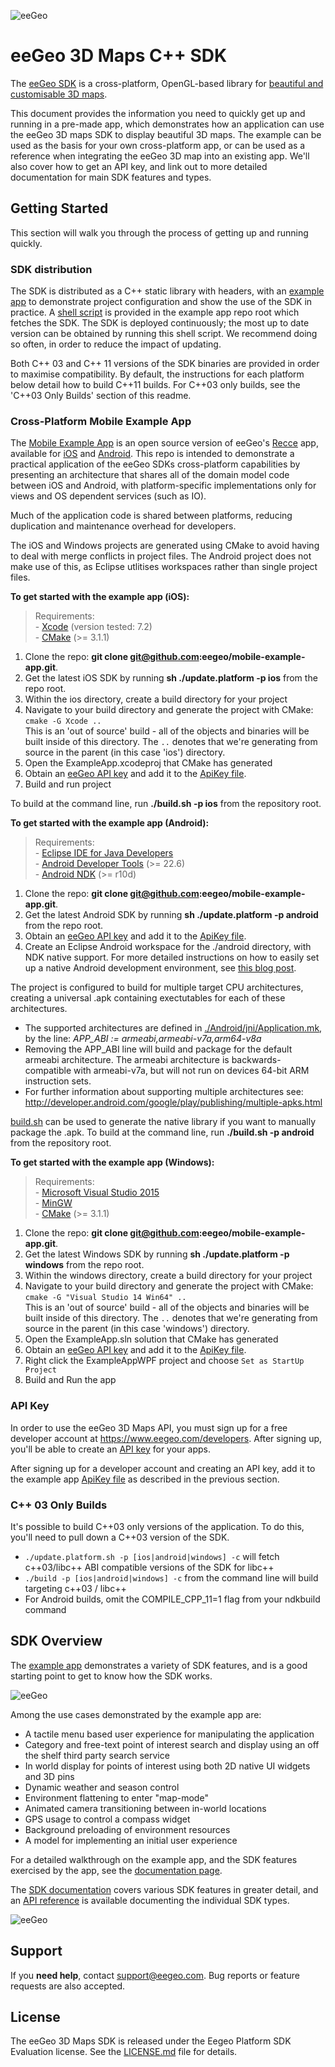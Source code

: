 ![eeGeo](http://cdn2.eegeo.com/wp-content/uploads/2015/06/wide_eegeo_logo_hero.jpg)

# eeGeo 3D Maps C++ SDK

The [eeGeo SDK](http://www.eegeo.com/developers/) is a cross-platform, OpenGL-based library for [beautiful and customisable 3D maps](http://www.eegeo.com). 

This document provides the information you need to quickly get up and running in a pre-made app, which demonstrates how an application can use the eeGeo 3D maps SDK to display beautiful 3D maps. The example can be used as the basis for your own cross-platform app, or can be used as a reference when integrating the eeGeo 3D map into an existing app. We'll also cover how to get an API key, and link out to more detailed documentation for main SDK features and types.


## Getting Started 

This section will walk you through the process of getting up and running quickly.

### SDK distribution

The SDK is distributed as a C++ static library with headers, with an [example app](https://github.com/eegeo/mobile-example-app) to demonstrate project configuration and show the use of the SDK in practice. A [shell script](https://github.com/eegeo/mobile-example-app/blob/master/update.platform.sh) is provided in the example app repo root which fetches the SDK. The SDK is deployed continuously; the most up to date version can be obtained by running this shell script. We recommend doing so often, in order to reduce the impact of updating.

Both C++ 03 and C++ 11 versions of the SDK binaries are provided in order to maximise compatibility. By default, the instructions for each platform below detail how to build C++11 builds. For C++03 only builds, see the 'C++03 Only Builds' section of this readme.

### Cross-Platform Mobile Example App

The [Mobile Example App](https://github.com/eegeo/mobile-example-app) is an open source version of eeGeo's [Recce](https://www.eegeo.com/recce) app, available for [iOS](https://itunes.apple.com/gb/app/recce/id858600575) and [Android](https://play.google.com/store/apps/details?id=com.eegeo.recce). This repo is intended to demonstrate a practical application of the eeGeo SDKs cross-platform capabilities by presenting an architecture that shares all of the domain model code between iOS and Android, with platform-specific implementations only for views and OS dependent services (such as IO).

Much of the application code is shared between platforms, reducing duplication and maintenance overhead for developers. 

The iOS and Windows projects are generated using CMake to avoid having to deal with merge conflicts in project files. The Android project does not make use of this, as Eclipse utlitises workspaces rather than single project files. 

**To get started with the example app (iOS):**
> Requirements:  
\- [Xcode](https://developer.apple.com/xcode/) (version tested: 7.2)  
\- [CMake](https://cmake.org/) (>= 3.1.1)

1. Clone the repo: **git clone git@github.com:eegeo/mobile-example-app.git**.
2. Get the latest iOS SDK by running **sh ./update.platform -p ios** from the repo root.
3. Within the ios directory, create a build directory for your project
4. Navigate to your build directory and generate the project with CMake: `cmake -G Xcode ..`  
This is an 'out of source' build - all of the objects and binaries will be built inside of this directory. The `..` denotes that we're generating from source in the parent (in this case 'ios') directory.
5. Open the ExampleApp.xcodeproj that CMake has generated
6. Obtain an [eeGeo API key](https://www.eegeo.com/developers/apikeys) and add it to the [ApiKey file](https://github.com/eegeo/mobile-example-app/blob/master/src/ApiKey.h#L10).
7. Build and run project

To build at the command line, run **./build.sh -p ios** from the repository root.

**To get started with the example app (Android):**
> Requirements:  
\- [Eclipse IDE for Java Developers](https://eclipse.org/downloads/)   
\- [Android Developer Tools](http://developer.android.com/tools/help/adt.html) (>= 22.6)  
\- [Android NDK](http://developer.android.com/tools/sdk/ndk/index.html) (>= r10d)

1. Clone the repo: **git clone git@github.com:eegeo/mobile-example-app.git**.
2. Get the latest Android SDK by running **sh ./update.platform -p android** from the repo root.
3. Obtain an [eeGeo API key](https://www.eegeo.com/developers/apikeys) and add it to the [ApiKey file](https://github.com/eegeo/mobile-example-app/blob/master/src/ApiKey.h#L10).
4. Create an Eclipse Android workspace for the ./android directory, with NDK native support. For more detailed instructions on how to easily set up a native Android development environment, see [this blog post](https://www.eegeo.com/2015/06/easily-set-up-a-native-android-development-environment/).

The project is configured to build for multiple target CPU architectures, creating a universal .apk containing exectutables for each of these architectures.

* The supported architectures are defined in [./Android/jni/Application.mk](https://github.com/eegeo/mobile-example-app/blob/master/android/jni/Application.mk#L4), by the line: *APP_ABI := armeabi,armeabi-v7a,arm64-v8a*
* Removing the APP_ABI line will build and package for the default armeabi architecture. The armeabi architecture is backwards-compatible with armeabi-v7a, but will not run on devices 64-bit ARM instruction sets.
* For further information about supporting multiple architectures see: http://developer.android.com/google/play/publishing/multiple-apks.html

[build.sh](https://github.com/eegeo/mobile-example-app/blob/master/build.sh) can be used to generate the native library if you want to manually package the .apk. To build at the command line, run **./build.sh -p android** from the repository root.

**To get started with the example app (Windows):**
> Requirements:  
\- [Microsoft Visual Studio 2015](https://www.visualstudio.com/en-us/downloads/download-visual-studio-vs.aspx)  
\- [MinGW](http://www.mingw.org/)  
\- [CMake](https://cmake.org/) (>= 3.1.1)  
1. Clone the repo: **git clone git@github.com:eegeo/mobile-example-app.git**.  
2. Get the latest Windows SDK by running **sh ./update.platform -p windows** from the repo root.
3. Within the windows directory, create a build directory for your project  
4. Navigate to your build directory and generate the project with CMake: `cmake -G "Visual Studio 14 Win64" ..`  
This is an 'out of source' build - all of the objects and binaries will be built inside of this directory. The `..` denotes that we're generating from source in the parent (in this case 'windows') directory.  
5. Open the ExampleApp.sln solution that CMake has generated  
6. Obtain an [eeGeo API key](https://www.eegeo.com/developers/apikeys) and add it to the [ApiKey file](https://github.com/eegeo/mobile-example-app/blob/master/src/ApiKey.h#L10).  
7. Right click the ExampleAppWPF project and choose `Set as StartUp Project`  
8. Build and Run the app  

### API Key 

In order to use the eeGeo 3D Maps API, you must sign up for a free developer account at https://www.eegeo.com/developers. After signing up, you'll be able to create an [API key](https://www.eegeo.com/developers/apikeys) for your apps. 

After signing up for a developer account and creating an API key, add it to the example app [ApiKey file](https://github.com/eegeo/mobile-example-app/blob/master/src/ApiKey.h#L10) as described in the previous section.

### C++ 03 Only Builds
It's possible to build C++03 only versions of the application. To do this, you'll need to pull down a C\++03 version of the SDK.
* `./update.platform.sh -p [ios|android|windows] -c` will fetch c\++03/libc++ ABI compatible versions of the SDK for libc++
* `./build -p [ios|android|windows] -c` from the command line will build targeting c\++03 / libc++
* For Android builds, omit the COMPILE_CPP_11=1 flag from your ndkbuild command


## SDK Overview 

The [example app](https://github.com/eegeo/mobile-example-app) demonstrates a variety of SDK features, and is a good starting point to get to know how the SDK works. 

![eeGeo](http://cdn2.eegeo.com/wp-content/uploads/2015/09/intro_screen.jpg)

Among the use cases demonstrated by the example app are:

* A tactile menu based user experience for manipulating the application
* Category and free-text point of interest search and display using an off the shelf third party search service
* In world display for points of interest using both 2D native UI widgets and 3D pins
* Dynamic weather and season control
* Environment flattening to enter "map-mode"
* Animated camera transitioning between in-world locations
* GPS usage to control a compass widget
* Background preloading of environment resources
* A model for implementing an initial user experience

For a detailed walkthrough on the example app, and the SDK features exercised by the app, see the [documentation page](http://www.eegeo.com/developers/documentation/mobileexampleapp). 

The [SDK documentation](http://www.eegeo.com/developers/documentation/) covers various SDK features in greater detail, and an [API reference](http://cdn1.eegeo.com/docs/mobile-sdk/annotated.html) is available documenting the individual SDK types.

![eeGeo](http://cdn2.eegeo.com/wp-content/uploads/2015/09/mea_search_result.jpg)

## Support

If you **need help**, contact [support@eegeo.com](mailto:support@eegeo.com). Bug reports or feature requests are also accepted.

## License

The eeGeo 3D Maps SDK is released under the Eegeo Platform SDK Evaluation license. See the [LICENSE.md](https://github.com/eegeo/mobile-example-app/blob/master/LICENSE.md) file for details.
